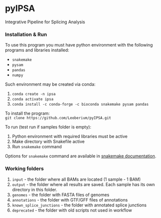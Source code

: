 # pyIPSA
Integrative Pipeline for Splicing Analysis

### Installation & Run

To use this program you must have python environment
with the following programs and libraries installed:
- `snakemake`
- `pysam`
- `pandas`
- `numpy`

Such environment may be created via conda:  
1. `conda create -n ipsa`  
2. `conda activate ipsa`
3. `conda install -c conda-forge -c bioconda
snakemake pysam pandas`

To install the program:  
`git clone https://github.com/Leoberium/pyIPSA.git`

To run (test run if samples folder is empty):
1. Python environment with required libraries
must be active
2. Make directory with Snakefile active
3. Run `snakemake` command

Options for `snakemake` command are available in 
[snakemake documentation](https://snakemake.readthedocs.io/en/stable/executing/cli.html).

### Working folders

1. `input` - the folder where all BAMs are located
(1 sample - 1 BAM)
2. `output` - the folder where all results are saved.
Each sample has its own directory in this folder.
3. `genomes` - the folder with FASTA files of genomes
4. `annotations` - the folder with GTF/GFF files of annotations
5. `known_splice_junctions` - the folder with annotated splice junctions
6. `deprecated` - the folder with old scripts not used in workflow